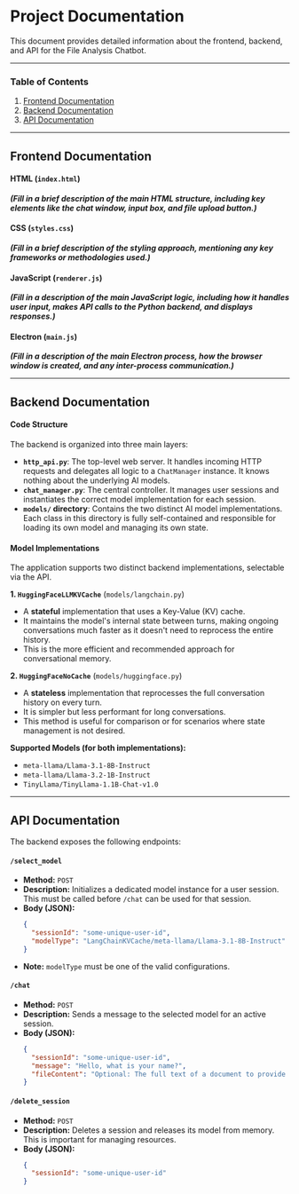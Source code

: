 # Project Documentation

This document provides detailed information about the frontend, backend, and API for the File Analysis Chatbot.

---

### Table of Contents
1.  [Frontend Documentation](#frontend-documentation)
2.  [Backend Documentation](#backend-documentation)
3.  [API Documentation](#api-documentation)

---

## Frontend Documentation

#### HTML (`index.html`)

___(Fill in a brief description of the main HTML structure, including key elements like the chat window, input box, and file upload button.)___

#### CSS (`styles.css`)

___(Fill in a brief description of the styling approach, mentioning any key frameworks or methodologies used.)___

#### JavaScript (`renderer.js`)

___(Fill in a description of the main JavaScript logic, including how it handles user input, makes API calls to the Python backend, and displays responses.)___

#### Electron (`main.js`)

___(Fill in a description of the main Electron process, how the browser window is created, and any inter-process communication.)___

---

## Backend Documentation

#### Code Structure

The backend is organized into three main layers:

-   **`http_api.py`**: The top-level web server. It handles incoming HTTP requests and delegates all logic to a `ChatManager` instance. It knows nothing about the underlying AI models.
-   **`chat_manager.py`**: The central controller. It manages user sessions and instantiates the correct model implementation for each session.
-   **`models/` directory**: Contains the two distinct AI model implementations. Each class in this directory is fully self-contained and responsible for loading its own model and managing its own state.

#### Model Implementations

The application supports two distinct backend implementations, selectable via the API.

**1. `HuggingFaceLLMKVCache`** (`models/langchain.py`)
- A **stateful** implementation that uses a Key-Value (KV) cache.
- It maintains the model's internal state between turns, making ongoing conversations much faster as it doesn't need to reprocess the entire history.
- This is the more efficient and recommended approach for conversational memory.

**2. `HuggingFaceNoCache`** (`models/huggingface.py`)
- A **stateless** implementation that reprocesses the full conversation history on every turn.
- It is simpler but less performant for long conversations.
- This method is useful for comparison or for scenarios where state management is not desired.

**Supported Models (for both implementations):**
- `meta-llama/Llama-3.1-8B-Instruct`
- `meta-llama/Llama-3.2-1B-Instruct`
- `TinyLlama/TinyLlama-1.1B-Chat-v1.0`

---

## API Documentation

The backend exposes the following endpoints:

#### `/select_model`

- **Method:** `POST`
- **Description:** Initializes a dedicated model instance for a user session. This must be called before `/chat` can be used for that session.
- **Body (JSON):**
    ```json
    {
      "sessionId": "some-unique-user-id",
      "modelType": "LangChainKVCache/meta-llama/Llama-3.1-8B-Instruct"
    }
    ```
- **Note:** `modelType` must be one of the valid configurations.

#### `/chat`

- **Method:** `POST`
- **Description:** Sends a message to the selected model for an active session.
- **Body (JSON):**
    ```json
    {
      "sessionId": "some-unique-user-id",
      "message": "Hello, what is your name?",
      "fileContent": "Optional: The full text of a document to provide context."
    }
    ```

#### `/delete_session`

- **Method:** `POST`
- **Description:** Deletes a session and releases its model from memory. This is important for managing resources.
- **Body (JSON):**
    ```json
    {
      "sessionId": "some-unique-user-id"
    }
    
